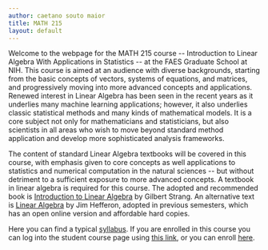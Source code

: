 ```yaml
---
author: caetano souto maior
title: MATH 215
layout: default
---
```


Welcome to the webpage for the MATH 215 course -- Introduction to Linear Algebra With Applications in Statistics -- at the FAES Graduate School at NIH. This course is aimed at an audience with diverse backgrounds, starting from the basic concepts of vectors, systems of equations, and matrices, and progressively moving into more advanced concepts and applications.
Renewed interest in Linear Algebra has been seen in the recent years as it underlies many machine learning applications; however, it also underlies classic statistical methods and many kinds of mathematical models. It is a core subject not only for mathematicians and statisticians, but also scientists in all areas who wish to move beyond standard method application and develop more sophisticated analysis frameworks.

The content of standard Linear Algebra textbooks will be covered in this course, with emphasis given to core concepts as well applications to statistics and numerical computation in the natural sciences -- but without detriment to a sufficient exposure to more advanced concepts.
A textbook in linear algebra is required for this course. The adopted and recommended book is [Introduction to Linear Algebra](https://math.mit.edu/~gs/linearalgebra/) by Gilbert Strang.
An alternative text is [Linear Algebra](http://joshua.smcvt.edu/linearalgebra/) by Jim Hefferon, adopted in previous semesters, which has an open online version and affordable hard copies.

Here you can find a typical [syllabus](http://faesmath.github.io/files/FAES_MATH215_FALL2019_syllabus.pdf).
If you are enrolled in this course you can log into the student course page using [this link](https://canvas.instructure.com/login/canvas), or you can enroll [here](https://faes.org/courses).
